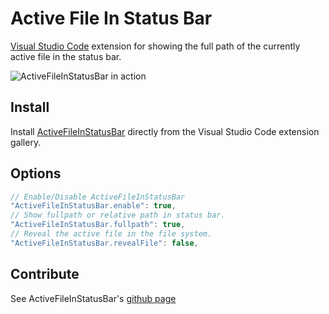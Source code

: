 # Active File In Status Bar #
[Visual Studio Code](https://code.visualstudio.com/) extension for showing the full path of the currently active file in the status bar.

![ActiveFileInStatusBar in action](https://github.com/RoscoP/ActiveFileInStatusBar/raw/master/media/ActiveFileInStatusBar.gif)

## Install ##
Install [ActiveFileInStatusBar](https://marketplace.visualstudio.com/items?itemName=RoscoP.ActiveFileInStatusBar) directly from the Visual Studio Code extension gallery. 

## Options ##

```javascript
// Enable/Disable ActiveFileInStatusBar
"ActiveFileInStatusBar.enable": true,
// Show fullpath or relative path in status bar.
"ActiveFileInStatusBar.fullpath": true,
// Reveal the active file in the file system. 
"ActiveFileInStatusBar.revealFile": false,
```

## Contribute ##
See ActiveFileInStatusBar's [github page](https://github.com/RoscoP/ActiveFileInStatusBar)
